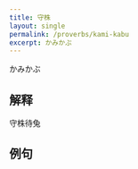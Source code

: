 ```yaml
---
title: 守株
layout: single
permalink: /proverbs/kami-kabu
excerpt: かみかぶ
---
```


かみかぶ

## 解释

守株待兔

## 例句

